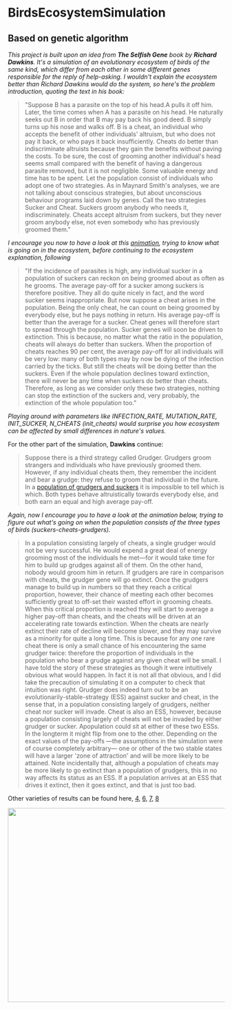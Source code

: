 # BirdsEcosystemSimulation
## Based on genetic algorithm
*This project is built upon an idea from **The Selfish Gene** book by **Richard Dawkins**.
It's a simulation of an evolutionary ecosystem of birds of the same kind, which differ from each other in some different genes responsible for the reply of help-asking.
I wouldn't explain the ecosystem better than Richard Dawkins would do the system, so here's the problem introduction, quoting the text in his book:*

>"Suppose B has a parasite on the top of his head.A pulls it off him. Later, the time comes when A has a parasite on his head. He naturally seeks out B in order that B may pay back his good deed. B simply turns up his nose and walks off. B is a cheat, an individual who accepts the benefit of other individuals' altruism, but who does not pay it back, or who pays it back insufficiently. Cheats do better than indiscriminate altruists because they gain the benefits without paving the costs. To be sure, the cost of grooming another individual's head seems small compared with the benefit of having a dangerous parasite removed, but it is not negligible. Some valuable energy and time has to be spent. Let the population consist of individuals who adopt one of two strategies. As in Maynard Smith's analyses, we are not talking about conscious strategies, but about unconscious behaviour programs laid down by genes. Call the two strategies Sucker and Cheat. Suckers groom anybody who needs it, indiscriminately. Cheats accept altruism from suckers, but they never groom anybody else, not even somebody who has previously groomed them." 

*I encourage you now to have a look at this [animation](results/animation1.gif), trying to know what is going on in the ecosystem, before continuing to the ecosystem explanation, following*

>"If the incidence of parasites is high, any individual sucker in a population of suckers can reckon on being groomed about as often as he grooms. The average pay-off for a sucker among suckers is therefore positive. They all do quite nicely in fact, and the word sucker seems inappropriate. But now suppose a cheat arises in the population. Being the only cheat, he can count on being groomed by everybody else, but he pays nothing in return. His average pay-off is better than the average for a sucker. Cheat genes will therefore start to spread through the population. Sucker genes will soon be driven to extinction. This is because, no matter what the ratio in the population, cheats will always do better than suckers. When the proportion of cheats reaches 90 per cent, the average pay-off for all individuals will be very low: many of both types may by now be dying of the infection carried by the ticks. But still the cheats will be doing better than the suckers. Even if the whole population declines toward extinction, there will never be any time when suckers do better than cheats. Therefore, as long as we consider only these two strategies, nothing can stop the extinction of the suckers and, very probably, the extinction of the whole population too."

*Playing around with parameters like INFECTION_RATE, MUTATION_RATE, INIT_SUCKER, N_CHEATS (init_cheats) would surprise you how ecosystem can be affected by small differences in nature's values.*



For the other part of the simulation, **Dawkins** continue:
>Suppose there is a third strategy called Grudger. Grudgers groom strangers and individuals who have previously groomed them. However, if any individual cheats them, they remember the incident and bear a grudge: they refuse to groom that individual in the future. In a [population of grudgers and suckers](results/animation3.gif) it is impossible to tell which is which. Both types behave altruistically towards everybody else, and both earn an equal and high average pay-off.

*Again, now I encourage you to have a look at the animation below, trying to figure out what's going on when the population consists of the three types of birds (suckers-cheats-grudgers).*

>In a population consisting largely of cheats, a single grudger would not be very successful. He would expend a great deal of energy grooming most of the individuals he met—for it would take time for him to build up grudges against all of them. On the other hand, nobody would groom him in return. If grudgers are rare in comparison with cheats, the grudger gene will go extinct. Once the grudgers manage to build up in numbers so that they reach a critical proportion, however, their chance of meeting each other becomes sufficiently great to off-set their wasted effort in grooming cheats. When this critical proportion is reached they will start to average a higher pay-off than cheats, and the cheats will be driven at an accelerating rate towards extinction. When the cheats are nearly extinct their rate of decline will become slower, and they may survive as a minority for quite a long time. This is because for any one rare cheat there is only a small chance of his encountering the same grudger twice: therefore the proportion of individuals in the population who bear a grudge against any given cheat will be small.
>I have told the story of these strategies as though it were intuitively obvious what would happen. In fact it is not all that obvious, and I did take the precaution of simulating it on a computer to check that intuition was right. Grudger does indeed turn out to be an evolutionarily-stable-strategy (ESS) against sucker and cheat, in the sense that, in a population consisting largely of grudgers, neither cheat nor sucker will invade. Cheat is also an ESS, however, because a population consisting largely of cheats will not be invaded by either grudger or sucker. Apopulation could sit at either of these two ESSs. In the longterm it might flip from one to the other. Depending on the exact values of the pay-offs —the assumptions in the simulation were of course completely arbitrary— one or other of the two stable states will have a larger 'zone of attraction' and will be more likely to be attained. Note incidentally that, although a population of cheats may be more likely to go extinct than a population of grudgers, this in no way affects its status as an ESS. If a population arrives at an ESS that drives it extinct, then it goes extinct, and that is just too bad.

Other varieties of results can be found here, [4](results/animation5.gif), [6](results/animation6.gif), [7](results/animation7.gif), [8](results/animation8.gif)

<img src="results/animation5.gif" width="600" height="450"/>
